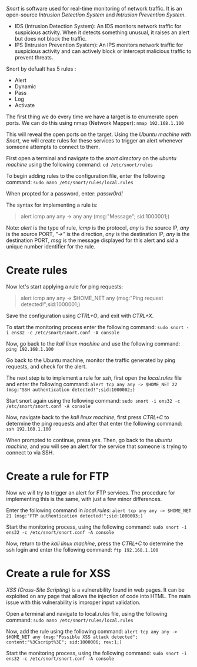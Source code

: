 _Snort_ is software used for real-time monitoring of network traffic. It is an open-source _Intrusion Detection System_ and _Intrusion Prevention System_.

- IDS (Intrusion Detection System): An IDS monitors network traffic for suspicious activity. When it detects something unusual, it raises an alert but does not block the traffic.
- IPS (Intrusion Prevention System): An IPS monitors network traffic for suspicious activity and can actively block or intercept malicious traffic to prevent threats.

Snort by defualt has 5 rules :

- Alert
- Dynamic
- Pass
- Log
- Activate

The first thing we do every time we have a target is to enumerate open ports. We can do this using nmap (Network Mapper):
`nmap 192.168.1.100`

This will reveal the open ports on the target. Using the _Ubuntu machine with Snort_, we will create rules for these services to trigger an alert whenever someone attempts to connect to them.

First open a terminal and navigate to the _snort directory_ on the _ubuntu machine_ using the following command:
`cd /etc/snort/rules`

To begin adding rules to the configuration file, enter the following command:
`sudo nano /etc/snort/rules/local.rules`

When propted for a password, enter:
*passw0rd!*

The syntax for implementing a rule is:

> alert icmp any any -> any any (msg:"Message"; sid:1000001;)

Note: _alert_ is the type of rule, _icmp_ is the protocol, _any_ is the source IP, _any_ is the source PORT, _"->"_ is the direction, _any_ is the destination IP, _any_ is the destination PORT, _msg_ is the message displayed for this alert and _sid_ a unique number identifier for the rule.
# Create rules
Now let's start applying a rule for ping requests:

> alert icmp any any -> $HOME_NET any (msg:"Ping request detected!";sid:1000001;)

Save the configuration using _CTRL+O_, and exit with _CTRL+X_.

To start the monitoring process enter the following command:
`sudo snort -i ens32 -c /etc/snort/snort.conf -A console`

Now, go back to the _kali linux machine_ and use the following command:
`ping 192.168.1.100`

Go back to the Ubuntu machine, monitor the traffic generated by ping requests, and check for the alert.

The next step is to implement a rule for _ssh_, first open the _local.rules_ file and enter the following command:
`alert tcp any any -> $HOME_NET 22 (msg:"SSH authentication detected!";sid:1000002;)`

Start snort again using the following command:
`sudo snort -i ens32 -c /etc/snort/snort.conf -A console`

Now, navigate back to the _kali linux machine_, first press _CTRL+C_ to determine the ping requests and after that enter the following command:
`ssh 192.168.1.100`

When prompted to continue, press _yes_. Then, go back to the _ubuntu machine_, and you will see an alert for the service that someone is trying to connect to via SSH.
# Create a rule for FTP
Now we will try to trigger an alert for FTP services. The procedure for implementing this is the same, with just a few minor differences.

Enter the following command in _local.rules_:
`alert tcp any any -> $HOME_NET 21 (msg:"FTP authentication detected!";sid:1000003;)`

Start the monitoring process, using the following command:
`sudo snort -i ens32 -c /etc/snort/snort.conf -A console`

Now, return to the _kali linux machine_, press the _CTRL+C_ to determine the ssh login and enter the following command:
`ftp 192.168.1.100`
# Create a rule for XSS
_XSS (Cross-Site Scripting_) is a vulnerability found in web pages. It can be exploited on any page that allows the injection of code into HTML. The main issue with this vulnerability is improper input validation.

Open a terminal and navigate to local.rules file, using the following command:
`sudo nano /etc/snort/rules/local.rules`

Now, add the rule using the following command:
`alert tcp any any -> $HOME_NET any (msg:"Possible XSS attack detected"; content:"%3Cscript%3E"; sid:1000006; rev:1;)`

Start the monitoring process, using the following command:
`sudo snort -i ens32 -c /etc/snort/snort.conf -A console`



